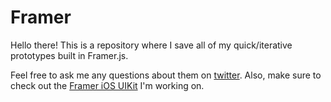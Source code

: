 Framer
==========

Hello there!
This is a repository where I save all of my quick/iterative prototypes built in Framer.js.

Feel free to ask me any questions about them on [twitter](https://twitter.com/drocarmo).
Also, make sure to check out the [Framer iOS UIKit](https://github.com/drocarmo/framer-ios-kit) I'm working on.
